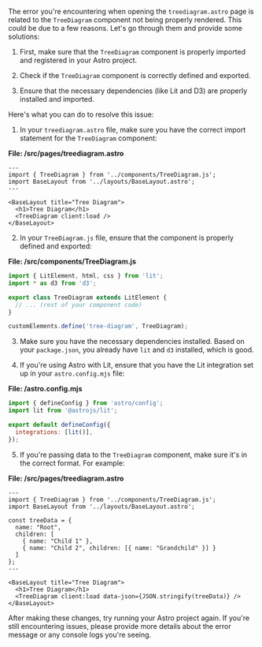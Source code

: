 The error you're encountering when opening the `treediagram.astro` page is related to the `TreeDiagram` component not being properly rendered. This could be due to a few reasons. Let's go through them and provide some solutions:

1. First, make sure that the `TreeDiagram` component is properly imported and registered in your Astro project.

2. Check if the `TreeDiagram` component is correctly defined and exported.

3. Ensure that the necessary dependencies (like Lit and D3) are properly installed and imported.

Here's what you can do to resolve this issue:

1. In your `treediagram.astro` file, make sure you have the correct import statement for the `TreeDiagram` component:

**File: /src/pages/treediagram.astro**

```astro
---
import { TreeDiagram } from '../components/TreeDiagram.js';
import BaseLayout from '../layouts/BaseLayout.astro';
---

<BaseLayout title="Tree Diagram">
  <h1>Tree Diagram</h1>
  <TreeDiagram client:load />
</BaseLayout>
```

2. In your `TreeDiagram.js` file, ensure that the component is properly defined and exported:

**File: /src/components/TreeDiagram.js**

```javascript
import { LitElement, html, css } from 'lit';
import * as d3 from 'd3';

export class TreeDiagram extends LitElement {
  // ... (rest of your component code)
}

customElements.define('tree-diagram', TreeDiagram);
```

3. Make sure you have the necessary dependencies installed. Based on your `package.json`, you already have `lit` and `d3` installed, which is good.

4. If you're using Astro with Lit, ensure that you have the Lit integration set up in your `astro.config.mjs` file:

**File: /astro.config.mjs**

```javascript
import { defineConfig } from 'astro/config';
import lit from '@astrojs/lit';

export default defineConfig({
  integrations: [lit()],
});
```

5. If you're passing data to the `TreeDiagram` component, make sure it's in the correct format. For example:

**File: /src/pages/treediagram.astro**

```astro
---
import { TreeDiagram } from '../components/TreeDiagram.js';
import BaseLayout from '../layouts/BaseLayout.astro';

const treeData = {
  name: "Root",
  children: [
    { name: "Child 1" },
    { name: "Child 2", children: [{ name: "Grandchild" }] }
  ]
};
---

<BaseLayout title="Tree Diagram">
  <h1>Tree Diagram</h1>
  <TreeDiagram client:load data-json={JSON.stringify(treeData)} />
</BaseLayout>
```

After making these changes, try running your Astro project again. If you're still encountering issues, please provide more details about the error message or any console logs you're seeing.
